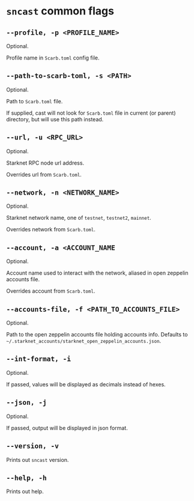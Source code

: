 # `sncast` common flags

## `--profile, -p <PROFILE_NAME>`
Optional.

Profile name in `Scarb.toml` config file.

## `--path-to-scarb-toml, -s <PATH>`
Optional.

Path to `Scarb.toml` file.

If supplied, cast will not look for `Scarb.toml` file in current (or parent) directory, but will use this path instead.

## `--url, -u <RPC_URL>`
Optional.

Starknet RPC node url address.

Overrides url from `Scarb.toml`.

## `--network, -n <NETWORK_NAME>`
Optional.

Starknet network name, one of `testnet`, `testnet2`, `mainnet`.

Overrides network from `Scarb.toml`.

## `--account, -a <ACCOUNT_NAME`
Optional.

Account name used to interact with the network, aliased in open zeppelin accounts file.

Overrides account from `Scarb.toml`.

## `--accounts-file, -f <PATH_TO_ACCOUNTS_FILE>`
Optional.

Path to the open zeppelin accounts file holding accounts info. Defaults to `~/.starknet_accounts/starknet_open_zeppelin_accounts.json`.

## `--int-format, -i`
Optional.

If passed, values will be displayed as decimals instead of hexes.

## `--json, -j`
Optional.

If passed, output will be displayed in json format.

## `--version, -v`

Prints out `sncast` version.

## `--help, -h`

Prints out help.

